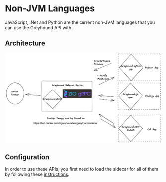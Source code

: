 # Non-JVM Languages

JavaScript, .Net and Python are the current non-JVM languages that you can use the Greyhound API with.

## Architecture

![diagram](greyhound-sidecar-oss.png)

## Configuration

In order to use these APIs, you first need to load the sidecar for all of them by following these [instructions](../getting-started/docker-compose.yml).
